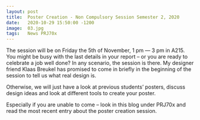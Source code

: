 ```yaml
---
layout: post
title:  Poster Creation - Non Compulsory Session Semester 2, 2020
date:   2020-10-29 15:50:00 -1200
image:  03.jpg
tags:   News PRJ70x
---
```


The session will be on Friday the 5th of November, 1 pm — 3 pm in A215. You might be busy with the last details in your report – or you are ready to celebrate a job well done? In any scenario, the session is there.
My designer friend Klaas Breukel has promised to come in briefly in the beginning of the session to tell us what real design is.

Otherwise, we will just have a look at previous students’ posters, discuss design ideas and look at different tools to create your poster.

Especially if you are unable to come – look in this blog under PRJ70x and read the most recent entry about the poster creation session.
